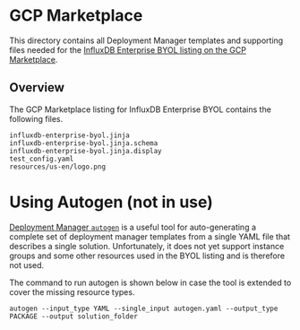 # GCP Marketplace

This directory contains all Deployment Manager templates and supporting files needed for the [InfluxDB Enterprise BYOL listing on the GCP Marketplace]().

## Overview

The GCP Marketplace listing for InfluxDB Enterprise BYOL contains the following files.

```
influxdb-enterprise-byol.jinja
influxdb-enterprise-byol.jinja.schema
influxdb-enterprise-byol.jinja.display
test_config.yaml
resources/us-en/logo.png
```

# Using Autogen (not in use)

[Deployment Manager `autogen`](https://github.com/GoogleCloudPlatform/deploymentmanager-autogen) is a useful tool for auto-generating a complete set of deployment manager templates from a single YAML file that describes a single solution. Unfortunately, it does not yet support instance groups and some other resources used in the BYOL listing and is therefore not used.

The command to run autogen is shown below in case the tool is extended to cover the missing resource types.

```
autogen --input_type YAML --single_input autogen.yaml --output_type PACKAGE --output solution_folder
```
